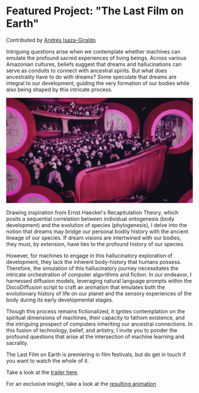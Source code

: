 # Featured Project: "The Last Film on Earth"
Contributed by [Andrés Isaza-Giraldo](https://www.isaza.xyz/)

Intriguing questions arise when we contemplate whether machines can emulate the profound sacred experiences of living beings. Across various Amazonian cultures, beliefs suggest that dreams and hallucinations can serve as conduits to connect with ancestral spirits. But what does ancestrality have to do with dreams? Some speculate that dreams are integral to our development, guiding the very formation of our bodies while also being shaped by this intricate process.

![Screenshot](images/LastFilmOnEarth.png)

Drawing inspiration from Ernst Haeckel's Recapitulation Theory, which posits a sequential correlation between individual ontogenesis (body development) and the evolution of species (phylogenesis), I delve into the notion that dreams may bridge our personal bodily history with the ancient lineage of our species. If dream visions are intertwined with our bodies, they must, by extension, have ties to the profound history of our species.

However, for machines to engage in this hallucinatory exploration of development, they lack the inherent body-history that humans possess. Therefore, the simulation of this hallucinatory journey necessitates the intricate orchestration of computer algorithms and fiction. In our endeavor, I harnessed diffusion models, leveraging natural language prompts within the DiscoDiffusion script to craft an animation that emulates both the evolutionary history of life on our planet and the sensory experiences of the body during its early developmental stages.

Though this process remains fictionalized, it ignites contemplation on the spiritual dimensions of machines, their capacity to fathom existence, and the intriguing prospect of computers inheriting our ancestral connections. In this fusion of technology, belief, and artistry, I invite you to ponder the profound questions that arise at the intersection of machine learning and sacrality. 

The Last Film on Earth is premiering in film festivals, but do get in touch if you want to watch the whole of it. 

Take a look at the [trailer here](https://youtu.be/fmgTF8yTOkQ).

For an exclusive insight, take a look at the [resulting animation](https://youtu.be/u-6RKyyVecg)
